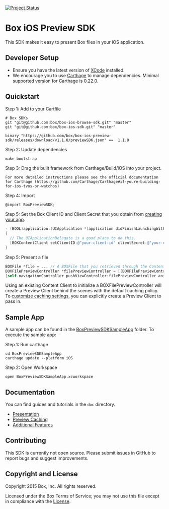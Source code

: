 [![Project Status](http://opensource.box.com/badges/active.svg)](http://opensource.box.com/badges)

Box iOS Preview SDK
===================

This SDK makes it easy to present Box files in your iOS application.

Developer Setup
---------------
* Ensure you have the latest version of [XCode](https://developer.apple.com/xcode/) installed.
* We encourage you to use [Carthage](https://github.com/Carthage/Carthage#installing-carthage) to manage dependencies. Minimal supported version for Carthage is 0.22.0.

Quickstart
----------
Step 1: Add to your Cartfile
```
# Box SDKs
git "git@github.com:box/box-ios-browse-sdk.git" "master"
git "git@github.com:box/box-ios-sdk.git" "master"

binary "https://github.com/box/box-ios-preview-sdk/releases/download/v1.1.0/previewSDK.json" ==  1.1.0
```
Step 2: Update dependencies
```
make bootstrap
```
Step 3: Drag the built framework from Carthage/Build/iOS into your project.
```
For more detailed instructions please see the official documentation for Carthage (https://github.com/Carthage/Carthage#if-youre-building-for-ios-tvos-or-watchos)
```
Step 4: Import
```objectivec
@import BoxPreviewSDK;
```
Step 5: Set the Box Client ID and Client Secret that you obtain from [creating your app](doc/Setup.md).
```objectivec
- (BOOL)application:(UIApplication *)application didFinishLaunchingWithOptions:(NSDictionary *)launchOptions
{
  // The UIApplicationDelegate is a good place to do this.
  [BOXContentClient setClientID:@"your-client-id" clientSecret:@"your-client-secret"];
}
```
Step 5: Present a file
```objectivec
BOXFile *file = ... // A BOXFile that you retrieved through the Content SDK or Browse SDK. See the Sample Application for an example.
BOXFilePreviewController *filePreviewController = [[BOXFilePreviewController alloc] initWithContentClient:[BOXContentClient defaultClient] file:file];
[self.navigationController pushViewController:filePreviewController animated:YES completion:nil];
```
Using an existing Content Client to initialize a BOXFilePreviewController will create a Preview Client behind the scenes with the default caching policy.
To [customize caching settings](doc/PreviewCaching.md), you can explicitly create a Preview Client to pass in.

 
Sample App
----------
A sample app can be found in the [BoxPreviewSDKSampleApp](../../tree/master/BoxPreviewSDKSampleApp) folder. To execute the sample app:

Step 1: Run carthage
```
cd BoxPreviewSDKSampleApp
carthage update --platform iOS
```
Step 2: Open Workspace
```
open BoxPreviewSDKSampleApp.xcworkspace
```

Documentation
-------------
You can find guides and tutorials in the `doc` directory.
 
* [Presentation](doc/Presentation.md)
* [Preview Caching](doc/PreviewCaching.md)
* [Additional Features](doc/AdditionalFeatures.md)
 
Contributing
------------
This SDK is currently not open source. Please submit issues in GitHub to report bugs and suggest improvements.


Copyright and License
---------------------
Copyright 2015 Box, Inc. All rights reserved.
 
Licensed under the Box Terms of Service; you may not use this file except in compliance with the [License](LICENSE.pdf).
